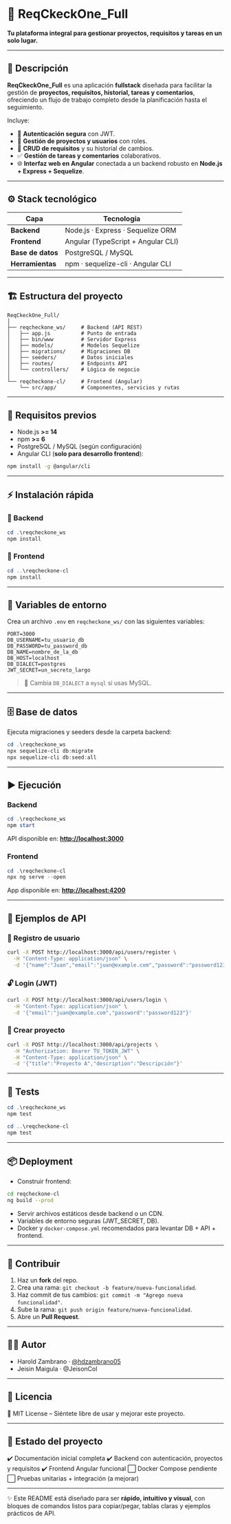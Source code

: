 # 🚀 ReqCkeckOne_Full

**Tu plataforma integral para gestionar proyectos, requisitos y tareas en un solo lugar.**

---

## 📌 Descripción

**ReqCkeckOne_Full** es una aplicación **fullstack** diseñada para facilitar la gestión de **proyectos, requisitos, historial, tareas y comentarios**, ofreciendo un flujo de trabajo completo desde la planificación hasta el seguimiento.

Incluye:

* 🔑 **Autenticación segura** con JWT.
* 📂 **Gestión de proyectos y usuarios** con roles.
* 📝 **CRUD de requisitos** y su historial de cambios.
* ✅ **Gestión de tareas y comentarios** colaborativos.
* 🌐 **Interfaz web en Angular** conectada a un backend robusto en **Node.js + Express + Sequelize**.

---

## ⚙️ Stack tecnológico

| Capa              | Tecnología                         |
| ----------------- | ---------------------------------- |
| **Backend**       | Node.js · Express · Sequelize ORM  |
| **Frontend**      | Angular (TypeScript + Angular CLI) |
| **Base de datos** | PostgreSQL / MySQL                 |
| **Herramientas**  | npm · sequelize-cli · Angular CLI  |

---

## 🏗️ Estructura del proyecto

```
ReqCkeckOne_Full/
│
├── reqcheckone_ws/     # Backend (API REST)
│   ├── app.js          # Punto de entrada
│   ├── bin/www         # Servidor Express
│   ├── models/         # Modelos Sequelize
│   ├── migrations/     # Migraciones DB
│   ├── seeders/        # Datos iniciales
│   ├── routes/         # Endpoints API
│   └── controllers/    # Lógica de negocio
│
└── reqcheckone-cl/     # Frontend (Angular)
    └── src/app/        # Componentes, servicios y rutas
```

---

## 🔧 Requisitos previos

* Node.js **>= 14**
* npm **>= 6**
* PostgreSQL / MySQL (según configuración)
* Angular CLI (**solo para desarrollo frontend**):

```bash
npm install -g @angular/cli
```

---

## ⚡ Instalación rápida

### 🔹 Backend

```powershell
cd .\reqcheckone_ws
npm install
```

### 🔹 Frontend

```powershell
cd ..\reqcheckone-cl
npm install
```

---

## 🔑 Variables de entorno

Crea un archivo `.env` en `reqcheckone_ws/` con las siguientes variables:

```env
PORT=3000
DB_USERNAME=tu_usuario_db
DB_PASSWORD=tu_password_db
DB_NAME=nombre_de_la_db
DB_HOST=localhost
DB_DIALECT=postgres
JWT_SECRET=un_secreto_largo
```

> 🔄 Cambia `DB_DIALECT` a `mysql` si usas MySQL.

---

## 🗄️ Base de datos

Ejecuta migraciones y seeders desde la carpeta backend:

```powershell
cd .\reqcheckone_ws
npx sequelize-cli db:migrate
npx sequelize-cli db:seed:all
```

---

## ▶️ Ejecución

### Backend

```powershell
cd .\reqcheckone_ws
npm start
```

API disponible en: **[http://localhost:3000](http://localhost:3000)**

### Frontend

```powershell
cd .\reqcheckone-cl
npx ng serve --open
```

App disponible en: **[http://localhost:4200](http://localhost:4200)**

---

## 🔗 Ejemplos de API

### 🧑 Registro de usuario

```bash
curl -X POST http://localhost:3000/api/users/register \
  -H "Content-Type: application/json" \
  -d '{"name":"Juan","email":"juan@example.com","password":"password123"}'
```

### 🔓 Login (JWT)

```bash
curl -X POST http://localhost:3000/api/users/login \
  -H "Content-Type: application/json" \
  -d '{"email":"juan@example.com","password":"password123"}'
```

### 📌 Crear proyecto

```bash
curl -X POST http://localhost:3000/api/projects \
  -H "Authorization: Bearer TU_TOKEN_JWT" \
  -H "Content-Type: application/json" \
  -d '{"title":"Proyecto A","description":"Descripción"}'
```

---

## 🧪 Tests

```powershell
cd .\reqcheckone_ws
npm test

cd ..\reqcheckone-cl
npm test
```

---

## 📦 Deployment

* Construir frontend:

```bash
cd reqcheckone-cl
ng build --prod
```

* Servir archivos estáticos desde backend o un CDN.
* Variables de entorno seguras (JWT_SECRET, DB).
* Docker y `docker-compose.yml` recomendados para levantar DB + API + frontend.

---

## 🤝 Contribuir

1. Haz un **fork** del repo.
2. Crea una rama: `git checkout -b feature/nueva-funcionalidad`.
3. Haz commit de tus cambios: `git commit -m "Agrego nueva funcionalidad"`.
4. Sube la rama: `git push origin feature/nueva-funcionalidad`.
5. Abre un **Pull Request**.

---

## 👨‍💻 Autor

* Harold Zambrano · [@hdzambrano05](https://github.com/hdzambrano05)
* Jeisin Maigula · @JeisonCol

---

## 📜 Licencia

📖 MIT License – Siéntete libre de usar y mejorar este proyecto.

---

## 🌟 Estado del proyecto

✔️ Documentación inicial completa
✔️ Backend con autenticación, proyectos y requisitos
✔️ Frontend Angular funcional
⬜ Docker Compose pendiente
⬜ Pruebas unitarias + integración (a mejorar)

---

✨ Este README está diseñado para ser **rápido, intuitivo y visual**, con bloques de comandos listos para copiar/pegar, tablas claras y ejemplos prácticos de API.
